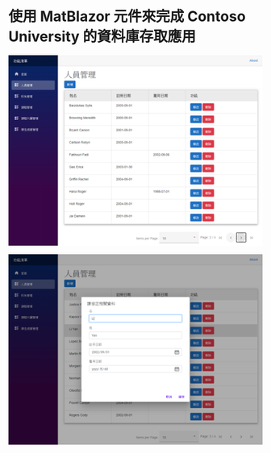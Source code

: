 # 使用 MatBlazor 元件來完成 Contoso University 的資料庫存取應用

![](../Docs/Images/BHOL984.png)

![](../Docs/Images/BHOL983.png)

